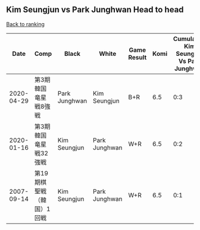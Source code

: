 ## Kim Seungjun vs Park Junghwan Head to head

[Back to ranking](../../index.md)




| **Date** | **Comp** | **Black** | **White** | **Game Result** | **Komi** | **Cumulative Kim Seungjun Vs Park Junghwan** | **Kim Seungjun Streak** | **Park Junghwan Streak** | 
| --- | --- | --- | --- | --- | --- | --- | --- | --- |
| 2020-04-29 | 第3期韓国竜星戦8強戦 | Park Junghwan | Kim Seungjun | B+R | 6.5 | 0:3 | 0 | 3 | 
| 2020-01-16 | 第3期韓国竜星戦32強戦 | Kim Seungjun | Park Junghwan | W+R | 6.5 | 0:2 | 0 | 2 | 
| 2007-09-14 | 第19期棋聖戦（韓国）1回戦 | Kim Seungjun | Park Junghwan | W+R | 6.5 | 0:1 | 0 | 1 |




